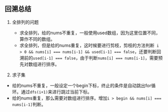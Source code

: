 ## 回溯总结

1. 全排列的问题
   - 求全排列，给的nums不重复，一般使用used数组，因为这里位置不同，算作不同的数组。
   - 求全排列，但是给的nums重复，这时候要进行剪枝，剪枝的方法判断` i > 0 && nums[i] === nums[i-1] && used[i-1] === false`，还要判断回溯前的`used[i-1] === false`，由于判断`nums[i] === nums[i-1]`，需要预先对数组进行排序。

2. 求子集
  - 给的nums不重复，一般设定一个begin下标，终止的条件是自动跳出for循环。通过`dfs(i+1)`来进行跳过当前下标。
  - 给的nums重复，那么需要对数组进行排序。增加`i > begin && nums[i] === nums[i-1]`判断。